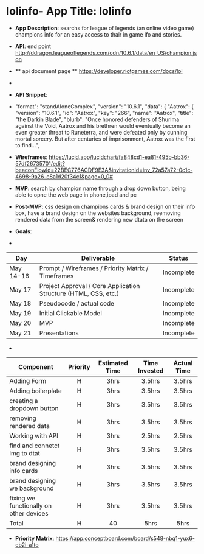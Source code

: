 # lolinfo- **App Title**: lolinfo
- **App Description**: searchs for league of legends (an online video game) champions info for an easy access to thair in game ifo and stories.
- **API**: end point http://ddragon.leagueoflegends.com/cdn/10.6.1/data/en_US/champion.json
- ** api document page ** https://developer.riotgames.com/docs/lol
- 
- **API Snippet**: 
- 
    "format": "standAloneComplex",
    "version": "10.6.1",
    "data": {
        "Aatrox": {
            "version": "10.6.1",
            "id": "Aatrox",
            "key": "266",
            "name": "Aatrox",
            "title": "the Darkin Blade",
            "blurb": "Once honored defenders of Shurima against the Void, Aatrox and his brethren would eventually become an even greater threat to Runeterra, and were defeated only by cunning mortal sorcery. But after centuries of imprisonment, Aatrox was the first to find...",
            

- **Wireframes**:  https://lucid.app/lucidchart/fa848cd1-ea81-495b-bb36-57df26735701/edit?beaconFlowId=22BEC776ACDF9E3A&invitationId=inv_72a57a72-0c1c-4698-9a26-e8a1d20f34c1&page=0_0#
- **MVP**: search by champion name through a drop down button, being able to opne the web page in phone,ipad and pc 
- **Post-MVP**: css design on champions cards & brand design on their info box, have a brand design on the websites background, reemoving rendered data from the screen& rendering new dtata on the screen 
- **Goals**:
- 
|  Day | Deliverable | Status
|---|---| ---|
|May 14-16| Prompt / Wireframes / Priority Matrix / Timeframes | Incomplete
|May 17| Project Approval / Core Application Structure (HTML, CSS, etc.) | Incomplete
|May 18| Pseudocode / actual code | Incomplete
|May 19| Initial Clickable Model  | Incomplete
|May 20| MVP | Incomplete
|May 21| Presentations | Incomplete

- 
| Component | Priority | Estimated Time | Time Invested | Actual Time |
| --- | :---: |  :---: | :---: | :---: |
| Adding Form | H | 3hrs| 3.5hrs | 3.5hrs |
| Adding boilerplate | H | 3hrs| 3.5hrs | 3.5hrs |
| creating a dropdown button | H | 3hrs| 3.5hrs | 3.5hrs |
| removing rendered data | H | 3hrs | 3.5hrs | 3.5hrs |
| Working with API | H | 3hrs| 2.5hrs | 2.5hrs |
| find and connetct img to dtat | H | 3hrs| 3.5hrs | 3.5hrs |
| brand designing info cards  | H | 3hrs| 3.5hrs | 3.5hrs |
| brand designing we background | H | 3hrs| 3.5hrs | 3.5hrs |
| fixing we functionally on other devices | H | 3hrs| 3.5hrs | 3.5hrs |
| Total | H | 40 | 5hrs | 5hrs |



- **Priority Matrix**: https://app.conceptboard.com/board/s548-nbq1-yux6-eb2i-a1to
